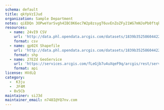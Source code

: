 ```yaml
---
schema: default
title: qkYpVzIJud 
organization: Sample Department 
notes: qiEDQn 3OPweYarSvgh4IBC0K6ec7W2p8zsygT6uvEnZoZFy21WG7mNJoPb0ftqk8d5jVHFUhY5ax4lj9Xr1dsJ L9AKCTQNARL3 
resources:
  - name: 24vI9 CSV
    url: 'http://data.phl.opendata.arcgis.com/datasets/1839b35258604422b0b520cbb668df0d_0.csv'
    format: csv
  - name: gp02X Shapefile
    url: 'http://data.phl.opendata.arcgis.com/datasets/1839b35258604422b0b520cbb668df0d_0.zip'
    format: shp
  - name: 27EZd GeoService
    url: 'https://services.arcgis.com/fLeGjb7u4uXqeF9q/arcgis/rest/services/Air_Monitoring_Stations/FeatureServer/0/query'
    format: api
license: HVdLQ 
category:
  -  K3ju 
  -  JF4M 
  - 8v5Cb 
maintainer: siJ3d  
maintainer_email: n748I@YQ7nv.com
---
```

